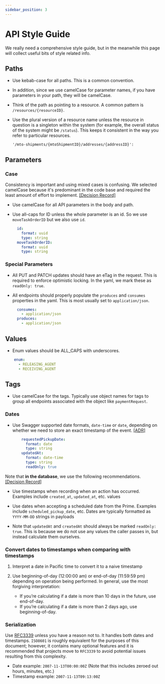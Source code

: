 ```yaml
---
sidebar_position: 3
---
```


# API Style Guide

We really need a comprehensive style guide, but in the meanwhile this page will collect useful bits of style related info.

## Paths

* Use kebab-case for all paths. This is a common convention.

* In addition, since we use camelCase for parameter names, if you have parameters in your path, they will be camelCase. 

* Think of the path as pointing to a resource. A common pattern is `/resources/{resourceID}`.

* Use the plural version of a resource name unless the resource in question is a singleton within the system (for example, the overall status of the system might be `/status`). This keeps it consistent in the way you refer to particular resources.

      '/mto-shipments/{mtoShipmentID}/addresses/{addressID}':


## Parameters

### **Case**

Consistency is important and using mixed cases is confusing. We selected camelCase because it's predominant in the code base and required the least amount of effort to implement. [[Decision Record]](https://github.com/transcom/mymove/blob/master/docs/adr/0044-params-styling.md)

* Use camelCase for all API parameters in the body and path.

* Use all-caps for ID unless the whole parameter is an id. So we use `moveTaskOrderID` but we also use `id`.

  ```yaml
    id:
      format: uuid
      type: string
    moveTaskOrderID:
      format: uuid
      type: string
  ```

### **Special Parameters**
* All PUT and PATCH updates should have an eTag in the request. This is required to enforce optimistic locking. In the yaml, we mark these as `readOnly: true`.

* All endpoints should properly populate the `produces` and `consumes` properties in the yaml. This is most usually set to `application/json`.

  ```yaml
    consumes:
      - application/json
    produces:
      - application/json
  ```
## Values

* Enum values should be ALL_CAPS with underscores. 

```yaml
    enum:
      - RELEASING_AGENT
      - RECEIVING_AGENT
```

## Tags

* Use camelCase for the tags. Typically use object names for tags to group all endpoints associated with the object like `paymentRequest`.

### **Dates**

* Use Swagger supported date formats, `date-time` or `date`, depending on whether we need to store an exact timestamp of the event. [[ADR]](https://github.com/transcom/mymove/blob/master/docs/adr/0051-swagger-date-formats.md)

  ```yaml
      requestedPickupDate:
        format: date
        type: string
      updatedAt:
        format: date-time
        type: string
        readOnly: true
  ```

Note that **in the database**, we use the following recommendations. [[Decision Record]](https://github.com/transcom/mymove/blob/master/docs/adr/0043-prime-time.md)

* Use timestamps when recording when an action has occurred. Examples include `created_at`, `updated_at`, etc. values

* Use dates when accepting a scheduled date from the Prime. Examples include `scheduled_pickup_date`, etc. Dates are typically formatted as `YYYY-MM-DD` strings in payloads

* Note that `updatedAt` and `createdAt` should always be marked `readOnly: true`. This is because we do not use any values the caller passes in, but instead calculate them ourselves.

### Convert dates to timestamps when comparing with timestamps

1. Interpret a date in Pacific time to convert it to a naive timestamp

2. Use beginning-of-day (12:00:00 am) or end-of-day (11:59:59 pm) depending on operation being performed. In general, use the most forgiving interpretation:
    * If you’re calculating if a date is more than 10 days in the future, use end-of-day.
    * If you’re calculating if a date is more than 2 days ago, use beginning-of-day.

### Serialization

Use [RFC3339](https://tools.ietf.org/html/rfc3339) unless you have a reason not to. It handles both dates and timestamps. `ISO8601` is roughly equivalent for the purposes of this document; however, it contains many optional features and it is recommended that projects move to `RFC3339` to avoid potential issues resulting from this complexity.

* Date example: `2007-11-13T00:00:00Z` (Note that this includes zeroed out hours, minutes, etc.)
* Timestamp example: `2007-11-13T09:13:00Z`
